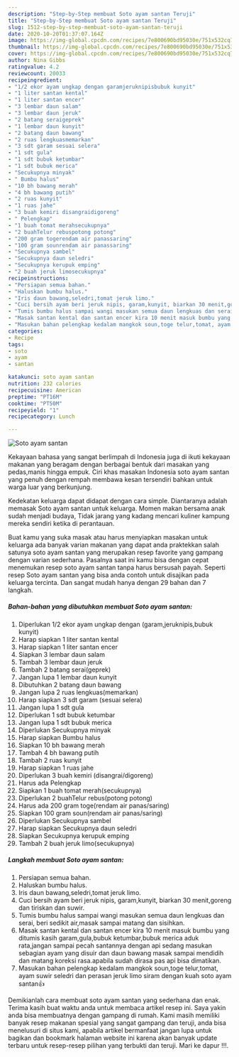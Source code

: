 ```yaml
---
description: "Step-by-Step membuat Soto ayam santan Teruji"
title: "Step-by-Step membuat Soto ayam santan Teruji"
slug: 1512-step-by-step-membuat-soto-ayam-santan-teruji
date: 2020-10-20T01:37:07.164Z
image: https://img-global.cpcdn.com/recipes/7e800690bd95030e/751x532cq70/soto-ayam-santan-foto-resep-utama.jpg
thumbnail: https://img-global.cpcdn.com/recipes/7e800690bd95030e/751x532cq70/soto-ayam-santan-foto-resep-utama.jpg
cover: https://img-global.cpcdn.com/recipes/7e800690bd95030e/751x532cq70/soto-ayam-santan-foto-resep-utama.jpg
author: Nina Gibbs
ratingvalue: 4.2
reviewcount: 20033
recipeingredient:
- "1/2 ekor ayam ungkap dengan garamjeruknipisbubuk kunyit"
- "1 liter santan kental"
- "1 liter santan encer"
- "3 lembar daun salam"
- "3 lembar daun jeruk"
- "2 batang seraigeprek"
- "1 lembar daun kunyit"
- "2 batang daun bawang"
- "2 ruas lengkuasmemarkan"
- "3 sdt garam sesuai selera"
- "1 sdt gula"
- "1 sdt bubuk ketumbar"
- "1 sdt bubuk merica"
- "Secukupnya minyak"
- " Bumbu halus"
- "10 bh bawang merah"
- "4 bh bawang putih"
- "2 ruas kunyit"
- "1 ruas jahe"
- "3 buah kemiri disangraidigoreng"
- " Pelengkap"
- "1 buah tomat merahsecukupnya"
- "2 buahTelur rebuspotong potong"
- "200 gram togerendam air panassaring"
- "100 gram sounrendam air panassaring"
- "Secukupnya sambel"
- "Secukupnya daun seledri"
- "Secukupnya kerupuk emping"
- "2 buah jeruk limosecukupnya"
recipeinstructions:
- "Persiapan semua bahan."
- "Haluskan bumbu halus."
- "Iris daun bawang,seledri,tomat jeruk limo."
- "Cuci bersih ayam beri jeruk nipis, garam,kunyit, biarkan 30 menit,goreng dan tiriskan dan suwir."
- "Tumis bumbu halus sampai wangi masukan semua daun lengkuas dan serai, beri sedikit air,masak sampai matang dan sisihkan."
- "Masak santan kental dan santan encer kira 10 menit masuk bumbu yang ditumis kasih garam,gula,bubuk ketumbar,bubuk merica aduk rata,jangan sampai pecah santannya dengan api sedang masukan sebagian ayam yang disuir dan daun bawang masak sampai mendidih dan matang koreksi rasa.apabila sudah dirasa pas api bisa dimatikan."
- "Masukan bahan pelengkap kedalam mangkok soun,toge telur,tomat, ayam suwir seledri dan perasan jeruk limo siram dengan kuah soto ayam santan👍"
categories:
- Recipe
tags:
- soto
- ayam
- santan

katakunci: soto ayam santan 
nutrition: 232 calories
recipecuisine: American
preptime: "PT16M"
cooktime: "PT50M"
recipeyield: "1"
recipecategory: Lunch

---
```



![Soto ayam santan](https://img-global.cpcdn.com/recipes/7e800690bd95030e/751x532cq70/soto-ayam-santan-foto-resep-utama.jpg)

Kekayaan bahasa yang sangat berlimpah di Indonesia juga di ikuti kekayaan makanan yang beragam dengan berbagai bentuk dari masakan yang pedas,manis hingga empuk. Ciri khas masakan Indonesia soto ayam santan yang penuh dengan rempah membawa kesan tersendiri bahkan untuk warga luar yang berkunjung.




Kedekatan keluarga dapat didapat dengan cara simple. Diantaranya adalah memasak Soto ayam santan untuk keluarga. Momen makan bersama anak sudah menjadi budaya, Tidak jarang yang kadang mencari kuliner kampung mereka sendiri ketika di perantauan.

Buat kamu yang suka masak atau harus menyiapkan masakan untuk keluarga ada banyak varian makanan yang dapat anda praktekkan salah satunya soto ayam santan yang merupakan resep favorite yang gampang dengan varian sederhana. Pasalnya saat ini kamu bisa dengan cepat menemukan resep soto ayam santan tanpa harus bersusah payah.
Seperti resep Soto ayam santan yang bisa anda contoh untuk disajikan pada keluarga tercinta. Dan sangat mudah hanya dengan 29 bahan dan 7 langkah.


<!--inarticleads1-->

##### Bahan-bahan yang dibutuhkan membuat Soto ayam santan:

1. Diperlukan 1/2 ekor ayam ungkap dengan (garam,jeruknipis,bubuk kunyit)
1. Harap siapkan 1 liter santan kental
1. Harap siapkan 1 liter santan encer
1. Siapkan 3 lembar daun salam
1. Tambah 3 lembar daun jeruk
1. Tambah 2 batang serai(geprek)
1. Jangan lupa 1 lembar daun kunyit
1. Dibutuhkan 2 batang daun bawang
1. Jangan lupa 2 ruas lengkuas(memarkan)
1. Harap siapkan 3 sdt garam (sesuai selera)
1. Jangan lupa 1 sdt gula
1. Diperlukan 1 sdt bubuk ketumbar
1. Jangan lupa 1 sdt bubuk merica
1. Diperlukan Secukupnya minyak
1. Harap siapkan  Bumbu halus
1. Siapkan 10 bh bawang merah
1. Tambah 4 bh bawang putih
1. Tambah 2 ruas kunyit
1. Harap siapkan 1 ruas jahe
1. Diperlukan 3 buah kemiri (disangrai/digoreng)
1. Harus ada  Pelengkap
1. Siapkan 1 buah tomat merah(secukupnya)
1. Diperlukan 2 buahTelur rebus(potong potong)
1. Harus ada 200 gram toge(rendam air panas/saring)
1. Siapkan 100 gram soun(rendam air panas/saring)
1. Diperlukan Secukupnya sambel
1. Harap siapkan Secukupnya daun seledri
1. Siapkan Secukupnya kerupuk emping
1. Tambah 2 buah jeruk limo(secukupnya)




<!--inarticleads2-->

##### Langkah membuat  Soto ayam santan:

1. Persiapan semua bahan.
1. Haluskan bumbu halus.
1. Iris daun bawang,seledri,tomat jeruk limo.
1. Cuci bersih ayam beri jeruk nipis, garam,kunyit, biarkan 30 menit,goreng dan tiriskan dan suwir.
1. Tumis bumbu halus sampai wangi masukan semua daun lengkuas dan serai, beri sedikit air,masak sampai matang dan sisihkan.
1. Masak santan kental dan santan encer kira 10 menit masuk bumbu yang ditumis kasih garam,gula,bubuk ketumbar,bubuk merica aduk rata,jangan sampai pecah santannya dengan api sedang masukan sebagian ayam yang disuir dan daun bawang masak sampai mendidih dan matang koreksi rasa.apabila sudah dirasa pas api bisa dimatikan.
1. Masukan bahan pelengkap kedalam mangkok soun,toge telur,tomat, ayam suwir seledri dan perasan jeruk limo siram dengan kuah soto ayam santan👍




Demikianlah cara membuat soto ayam santan yang sederhana dan enak. Terima kasih buat waktu anda untuk membaca artikel resep ini. Saya yakin anda bisa membuatnya dengan gampang di rumah. Kami masih memiliki banyak resep makanan spesial yang sangat gampang dan teruji, anda bisa menelusuri di situs kami, apabila artikel bermanfaat jangan lupa untuk bagikan dan bookmark halaman website ini karena akan banyak update terbaru untuk resep-resep pilihan yang terbukti dan teruji. Mari ke dapur !!!. 
